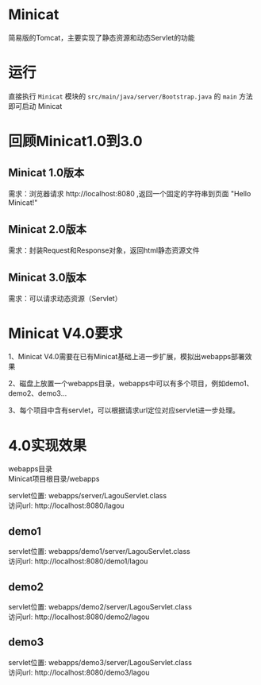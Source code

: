 # Minicat

简易版的Tomcat，主要实现了静态资源和动态Servlet的功能

# 运行

直接执行 `Minicat` 模块的 `src/main/java/server/Bootstrap.java` 的 `main` 方法即可启动 Minicat

# 回顾Minicat1.0到3.0

## Minicat 1.0版本
需求：浏览器请求 http://localhost:8080 ,返回一个固定的字符串到页面 "Hello Minicat!"

## Minicat 2.0版本
需求：封装Request和Response对象，返回html静态资源文件

## Minicat 3.0版本
需求：可以请求动态资源（Servlet）

# Minicat V4.0要求

1、Minicat V4.0需要在已有Minicat基础上进一步扩展，模拟出webapps部署效果 

2、磁盘上放置一个webapps目录，webapps中可以有多个项目，例如demo1、demo2、demo3... 

3、每个项目中含有servlet，可以根据请求url定位对应servlet进一步处理。

# 4.0实现效果

webapps目录      
Minicat项目根目录/webapps

servlet位置: webapps/server/LagouServlet.class       
访问url: http://localhost:8080/lagou     

## demo1

servlet位置: webapps/demo1/server/LagouServlet.class     
访问url: http://localhost:8080/demo1/lagou   

## demo2

servlet位置: webapps/demo2/server/LagouServlet.class     
访问url: http://localhost:8080/demo2/lagou   

## demo3

servlet位置: webapps/demo3/server/LagouServlet.class     
访问url: http://localhost:8080/demo3/lagou   
